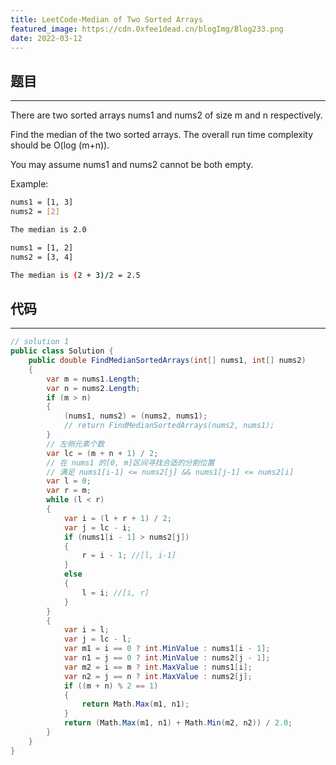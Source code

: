 ```yaml
---
title: LeetCode-Median of Two Sorted Arrays
featured_image: https://cdn.0xfee1dead.cn/blogImg/Blog233.png
date: 2022-03-12
---
```


## 题目
***  
There are two sorted arrays nums1 and nums2 of size m and n respectively.

Find the median of the two sorted arrays. The overall run time complexity should be O(log (m+n)).

You may assume nums1 and nums2 cannot be both empty.

Example: 
``` sh
nums1 = [1, 3]
nums2 = [2]

The median is 2.0

nums1 = [1, 2]
nums2 = [3, 4]

The median is (2 + 3)/2 = 2.5
```

## 代码
***  
``` csharp
// solution 1
public class Solution {
    public double FindMedianSortedArrays(int[] nums1, int[] nums2)
    {
        var m = nums1.Length;
        var n = nums2.Length;
        if (m > n)
        {
            (nums1, nums2) = (nums2, nums1);
            // return FindMedianSortedArrays(nums2, nums1);
        }
        // 左侧元素个数
        var lc = (m + n + 1) / 2;
        // 在 nums1 的[0, m]区间寻找合适的分割位置
        // 满足 nums1[i-1] <= nums2[j] && nums1[j-1] <= nums2[i]
        var l = 0;
        var r = m;
        while (l < r)
        {
            var i = (l + r + 1) / 2;
            var j = lc - i;
            if (nums1[i - 1] > nums2[j])
            {
                r = i - 1; //[l, i-1]
            }
            else
            {
                l = i; //[i, r]
            }
        }
        {
            var i = l;
            var j = lc - l;
            var m1 = i == 0 ? int.MinValue : nums1[i - 1];
            var n1 = j == 0 ? int.MinValue : nums2[j - 1];
            var m2 = i == m ? int.MaxValue : nums1[i];
            var n2 = j == n ? int.MaxValue : nums2[j];
            if ((m + n) % 2 == 1)
            {
                return Math.Max(m1, n1);
            }
            return (Math.Max(m1, n1) + Math.Min(m2, n2)) / 2.0;
        }
    }
}
```